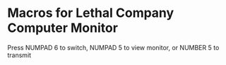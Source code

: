 # Macros for Lethal Company Computer Monitor

Press NUMPAD 6 to switch, NUMPAD 5 to view monitor, or NUMBER 5 to transmit
